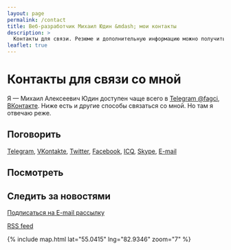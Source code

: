 ```yaml
---
layout: page
permalink: /contact
title: Веб-разработчик Михаил Юдин &mdash; мои контакты
description: >
  Контакты для связи. Резюме и дополнительную информацию можно получить, связавшись со мной.
leaflet: true
---
```


# Контакты для связи со мной

Я &mdash; Михаил Алексеевич Юдин доступен чаще всего в [Telegram @fagci](https://t.me/{{site.username.telegram}}), [ВКонтакте](https://vk.com/{{site.username.vk}}). Ниже есть и другие способы связаться со мной. Но там я отвечаю реже.

## Поговорить

<div>
<a title="Написать в Telegram" href="https://t.me/{{site.username.telegram}}">Telegram</a>,
<a title="Написать в VKontakte" href="https://vk.com/{{site.username.vk}}">VKontakte</a>,
<a title="Написать в Twitter" href="https://twitter.com/{{site.username.twitter}}">Twitter</a>,
<a title="Написать в Facebook" href="https://www.facebook.com/{{site.username.facebook}}" data-proofer-ignore>Facebook</a>,
<a title="Написать в ICQ" href="https://icq.im/{{site.username.icq}}">ICQ</a>,
<a title="Написать в Skype" href="skype:{{site.username.skype}}?chat">Skype</a>,
<a title="Написать на E-mail" href="mailto:&#102;&#097;&#103;&#099;&#105;&#046;&#110;&#115;&#107;&#064;&#103;&#109;&#097;&#105;&#108;&#046;&#099;&#111;&#109;">E-mail</a>
</div>

## Посмотреть

<div class="contact-icons">
<a class="i-soc i-github" title="Github" href="https://github.com/{{site.username.github}}"><span class="iconify" data-icon="mdi-github-circle" ></span></a>
<a class="i-soc i-youtube" title="YouTube" href="https://www.youtube.com/channel/UCgziLhBbQPGSQedqMKBR9Xw?view_as=subscriber"><span class="iconify" data-icon="mdi-youtube" ></span></a>
<a class="i-soc i-stackoverflow" title="StackOverflow" href="https://stackoverflow.com/users/7667774/%D0%9C%D0%B8%D1%85%D0%B0%D0%B8%D0%BB-%D0%AE%D0%B4%D0%B8%D0%BD?tab=profile"><span class="iconify" data-icon="mdi-stackoverflow" ></span></a>
<a class="i-soc i-pinterest" title="Pinterest" href="https://www.pinterest.ru/{{site.username.pinterest}}/"><span class="iconify" data-icon="mdi-pinterest" ></span></a>
</div>

## Следить за новостями

<a href="/subscribe"><span class="iconify i-soc" data-icon="mdi-email"></span> Подписаться на E-mail рассылку</a>

<a href ="/feed.xml"><span class="iconify i-soc" data-icon="mdi-rss"></span> RSS feed</a>

{% include map.html lat="55.0415" lng="82.9346" zoom="7" %}

